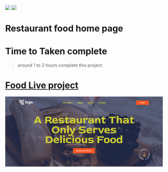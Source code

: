 [![](https://img.shields.io/badge/linkedin-blue?style=for-the-badge)](https://www.linkedin.com/in/ankush-kumar-275129176/)
[![](https://img.shields.io/badge/MYPORTFOLIO-blue?style=for-the-badge)](https://devloperankush.tk/ 'Link')
# **Restaurant food home page** 

# Time to Taken complete
> around 1 to 2 hours complete this project

# [Food Live project](https://merry-moxie-795fa6.netlify.app)
![show image](./FoodApp.png)